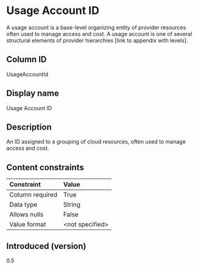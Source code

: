 # Usage Account ID

A usage account is a base-level organizing entity of provider resources often used to manage access and cost. A usage account is one of several structural elements of provider hierarchies [link to appendix with levels].

## Column ID

UsageAccountId

## Display name

Usage Account ID

## Description

An ID assigned to a grouping of cloud resources, often used to manage access and cost.

## Content constraints

|    Constraint   |      Value      |
|:----------------|:----------------|
| Column required | True            |
| Data type       | String          |
| Allows nulls    | False           |
| Value format    | \<not specified> |

## Introduced (version)

0.5